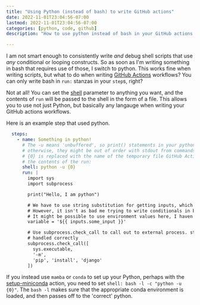 ```yaml
---
title: "Using Python (instead of bash) to write GitHub actions"
date: 2022-11-01T23:04:56-07:00
lastmod: 2022-11-01T23:04:56-07:00
categories: [python, code, github]
description: "How to use python instead of bash in your GitHub actions workflows"

---
```


I am not smart enough to consistently write *and* debug shell scripts that use *any*
conditional or looping constructs. So as soon as I'm writing something in bash that
requires use of those, I switch to python. This works fine when writing scripts, but
what to do when writing [GitHub Actions](https://github.com/features/actions) workflows?
You can only write bash in `run:` stanzas in your `step`s, right?

Not at all! You can set the [shell](https://docs.github.com/en/actions/using-workflows/workflow-syntax-for-github-actions#jobsjob_idstepsshell)
parameter to anything you want, and the contents of `run` will be passed to the shell in the
form of a file. This allows you to use not just Python, but basically any langauge when writing
your GitHub actions workflows.

Here is an example step that used python.

```yaml
  steps:
    - name: Something in python!
      # The -u means 'unbuffered', so print() statements in your python code are output correctly
      # otherwise, they might be out of order with stdout from commands your code calls
      # {0} is replaced with the name of the temporary file GitHub Actions creates with
      # the contents of the run:
      shell: python -u {0}
      run: |
        import sys
        import subprocess

        print("Hello, I am python")

        # We have to use string substitution for getting inputs, which is bad and ugly
        # However, it isn't as bad me trying to write conditionals in bash.
        # It might be possible to use environment values here, I haven't explored.
        variable = '${{ inputs.some_input }}'

        # Use subprocess.check_call to call out to external process. stdout is
        # handled correctly
        subprocess.check_call([
          sys.executable,
          '-m',
          'pip', 'install', 'django'
        ])
```

If you instead use `mamba` or `conda` to set up your Python, perhaps with
the [setup-miniconda](https://github.com/marketplace/actions/setup-miniconda)
action, you need to set `shell: bash -l -c "python -u {0}"`. The `bash -l`
makes sure that the appropriate conda environment is loaded, and then passes
off to the 'correct' python.